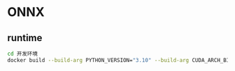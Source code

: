 # ONNX


## runtime
```bash
cd 开发环境
docker build --build-arg PYTHON_VERSION="3.10" --build-arg CUDA_ARCH_BIN="7.5" --build-arg CUDA_VERSION="10.0" -t  jadehh/algorithm:onnx-arch-7.5-runtime-py3.10 .
```

